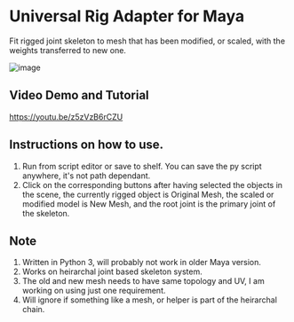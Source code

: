 # Universal Rig Adapter for Maya
Fit rigged joint skeleton to mesh that has been modified, or scaled, with the weights transferred to new one.

![image](https://user-images.githubusercontent.com/88772846/209456628-9ea6c4e7-24fa-43b1-afbf-e4d3c348bcd2.png)



## Video Demo and Tutorial
https://youtu.be/z5zVzB6rCZU

## Instructions on how to use.
1. Run from script editor or save to shelf. You can save the py script anywhere, it's not path dependant.
2. Click on the corresponding buttons after having selected the objects in the scene, the currently rigged object is Original Mesh, the scaled or modified model is New Mesh, and the root joint is the primary joint of the skeleton.

## Note
1. Written in Python 3, will probably not work in older Maya version.
2. Works on heirarchal joint based skeleton system.
3. The old and new mesh needs to have same topology and UV, I am working on using just one requirement.
4. Will ignore if something like a mesh, or helper is part of the heirarchal chain.
